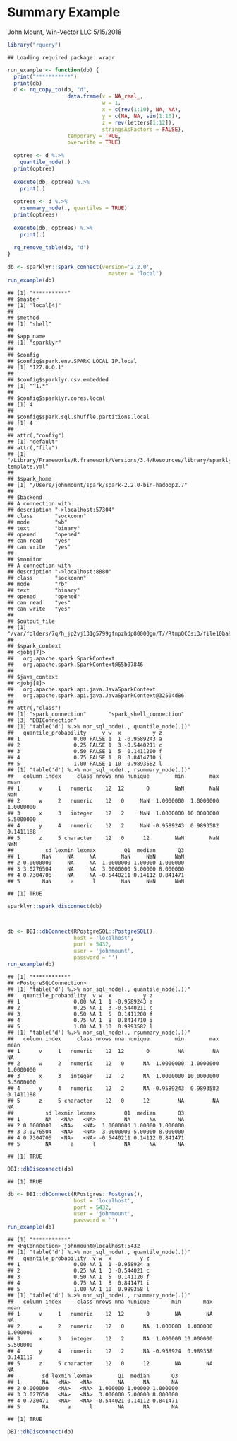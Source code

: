 Summary Example
================
John Mount, Win-Vector LLC
5/15/2018

``` r
library("rquery")
```

    ## Loading required package: wrapr

``` r
run_example <- function(db) {
  print("***********")
  print(db)
  d <- rq_copy_to(db, "d",
                   data.frame(v = NA_real_,
                              w = 1,
                              x = c(rev(1:10), NA, NA),
                              y = c(NA, NA, sin(1:10)),
                              z = rev(letters[1:12]),
                              stringsAsFactors = FALSE),
                   temporary = TRUE,
                   overwrite = TRUE)
  
  optree <- d %.>%
    quantile_node(.) 
  print(optree)
  
  execute(db, optree) %.>%
    print(.)
  
  optrees <- d %.>%
    rsummary_node(., quartiles = TRUE) 
  print(optrees)
  
  execute(db, optrees) %.>%
    print(.)
  
  rq_remove_table(db, "d")
}

db <- sparklyr::spark_connect(version='2.2.0', 
                                master = "local")
run_example(db)
```

    ## [1] "***********"
    ## $master
    ## [1] "local[4]"
    ## 
    ## $method
    ## [1] "shell"
    ## 
    ## $app_name
    ## [1] "sparklyr"
    ## 
    ## $config
    ## $config$spark.env.SPARK_LOCAL_IP.local
    ## [1] "127.0.0.1"
    ## 
    ## $config$sparklyr.csv.embedded
    ## [1] "^1.*"
    ## 
    ## $config$sparklyr.cores.local
    ## [1] 4
    ## 
    ## $config$spark.sql.shuffle.partitions.local
    ## [1] 4
    ## 
    ## attr(,"config")
    ## [1] "default"
    ## attr(,"file")
    ## [1] "/Library/Frameworks/R.framework/Versions/3.4/Resources/library/sparklyr/conf/config-template.yml"
    ## 
    ## $spark_home
    ## [1] "/Users/johnmount/spark/spark-2.2.0-bin-hadoop2.7"
    ## 
    ## $backend
    ## A connection with                               
    ## description "->localhost:57304"
    ## class       "sockconn"         
    ## mode        "wb"               
    ## text        "binary"           
    ## opened      "opened"           
    ## can read    "yes"              
    ## can write   "yes"              
    ## 
    ## $monitor
    ## A connection with                              
    ## description "->localhost:8880"
    ## class       "sockconn"        
    ## mode        "rb"              
    ## text        "binary"          
    ## opened      "opened"          
    ## can read    "yes"             
    ## can write   "yes"             
    ## 
    ## $output_file
    ## [1] "/var/folders/7q/h_jp2vj131g5799gfnpzhdp80000gn/T//RtmpQCCsi3/file10ba87a89304c_spark.log"
    ## 
    ## $spark_context
    ## <jobj[7]>
    ##   org.apache.spark.SparkContext
    ##   org.apache.spark.SparkContext@65b07846
    ## 
    ## $java_context
    ## <jobj[8]>
    ##   org.apache.spark.api.java.JavaSparkContext
    ##   org.apache.spark.api.java.JavaSparkContext@32504d86
    ## 
    ## attr(,"class")
    ## [1] "spark_connection"       "spark_shell_connection"
    ## [3] "DBIConnection"         
    ## [1] "table('d') %.>% non_sql_node(., quantile_node(.))"
    ##   quantile_probability     v w  x          y z
    ## 1                 0.00 FALSE 1  1 -0.9589243 a
    ## 2                 0.25 FALSE 1  3 -0.5440211 c
    ## 3                 0.50 FALSE 1  5  0.1411200 f
    ## 4                 0.75 FALSE 1  8  0.8414710 i
    ## 5                 1.00 FALSE 1 10  0.9893582 l
    ## [1] "table('d') %.>% non_sql_node(., rsummary_node(.))"
    ##   column index     class nrows nna nunique        min        max      mean
    ## 1      v     1   numeric    12  12       0        NaN        NaN       NaN
    ## 2      w     2   numeric    12   0     NaN  1.0000000  1.0000000 1.0000000
    ## 3      x     3   integer    12   2     NaN  1.0000000 10.0000000 5.5000000
    ## 4      y     4   numeric    12   2     NaN -0.9589243  0.9893582 0.1411188
    ## 5      z     5 character    12   0      12        NaN        NaN       NaN
    ##          sd lexmin lexmax         Q1  median       Q3
    ## 1       NaN     NA     NA        NaN     NaN      NaN
    ## 2 0.0000000     NA     NA  1.0000000 1.00000 1.000000
    ## 3 3.0276504     NA     NA  3.0000000 5.00000 8.000000
    ## 4 0.7304706     NA     NA -0.5440211 0.14112 0.841471
    ## 5       NaN      a      l        NaN     NaN      NaN

    ## [1] TRUE

``` r
sparklyr::spark_disconnect(db)



db <- DBI::dbConnect(RPostgreSQL::PostgreSQL(),
                     host = 'localhost',
                     port = 5432,
                     user = 'johnmount',
                     password = '')
run_example(db)
```

    ## [1] "***********"
    ## <PostgreSQLConnection>
    ## [1] "table('d') %.>% non_sql_node(., quantile_node(.))"
    ##   quantile_probability  v w  x          y z
    ## 1                 0.00 NA 1  1 -0.9589243 a
    ## 2                 0.25 NA 1  3 -0.5440211 c
    ## 3                 0.50 NA 1  5  0.1411200 f
    ## 4                 0.75 NA 1  8  0.8414710 i
    ## 5                 1.00 NA 1 10  0.9893582 l
    ## [1] "table('d') %.>% non_sql_node(., rsummary_node(.))"
    ##   column index     class nrows nna nunique        min        max      mean
    ## 1      v     1   numeric    12  12       0         NA         NA        NA
    ## 2      w     2   numeric    12   0      NA  1.0000000  1.0000000 1.0000000
    ## 3      x     3   integer    12   2      NA  1.0000000 10.0000000 5.5000000
    ## 4      y     4   numeric    12   2      NA -0.9589243  0.9893582 0.1411188
    ## 5      z     5 character    12   0      12         NA         NA        NA
    ##          sd lexmin lexmax         Q1  median       Q3
    ## 1        NA   <NA>   <NA>         NA      NA       NA
    ## 2 0.0000000   <NA>   <NA>  1.0000000 1.00000 1.000000
    ## 3 3.0276504   <NA>   <NA>  3.0000000 5.00000 8.000000
    ## 4 0.7304706   <NA>   <NA> -0.5440211 0.14112 0.841471
    ## 5        NA      a      l         NA      NA       NA

    ## [1] TRUE

``` r
DBI::dbDisconnect(db)
```

    ## [1] TRUE

``` r
db <- DBI::dbConnect(RPostgres::Postgres(),
                     host = 'localhost',
                     port = 5432,
                     user = 'johnmount',
                     password = '')
run_example(db)
```

    ## [1] "***********"
    ## <PqConnection> johnmount@localhost:5432
    ## [1] "table('d') %.>% non_sql_node(., quantile_node(.))"
    ##   quantile_probability  v w  x         y z
    ## 1                 0.00 NA 1  1 -0.958924 a
    ## 2                 0.25 NA 1  3 -0.544021 c
    ## 3                 0.50 NA 1  5  0.141120 f
    ## 4                 0.75 NA 1  8  0.841471 i
    ## 5                 1.00 NA 1 10  0.989358 l
    ## [1] "table('d') %.>% non_sql_node(., rsummary_node(.))"
    ##   column index     class nrows nna nunique       min       max     mean
    ## 1      v     1   numeric    12  12       0        NA        NA       NA
    ## 2      w     2   numeric    12   0      NA  1.000000  1.000000 1.000000
    ## 3      x     3   integer    12   2      NA  1.000000 10.000000 5.500000
    ## 4      y     4   numeric    12   2      NA -0.958924  0.989358 0.141119
    ## 5      z     5 character    12   0      12        NA        NA       NA
    ##         sd lexmin lexmax        Q1  median       Q3
    ## 1       NA   <NA>   <NA>        NA      NA       NA
    ## 2 0.000000   <NA>   <NA>  1.000000 1.00000 1.000000
    ## 3 3.027650   <NA>   <NA>  3.000000 5.00000 8.000000
    ## 4 0.730471   <NA>   <NA> -0.544021 0.14112 0.841471
    ## 5       NA      a      l        NA      NA       NA

    ## [1] TRUE

``` r
DBI::dbDisconnect(db)
```
